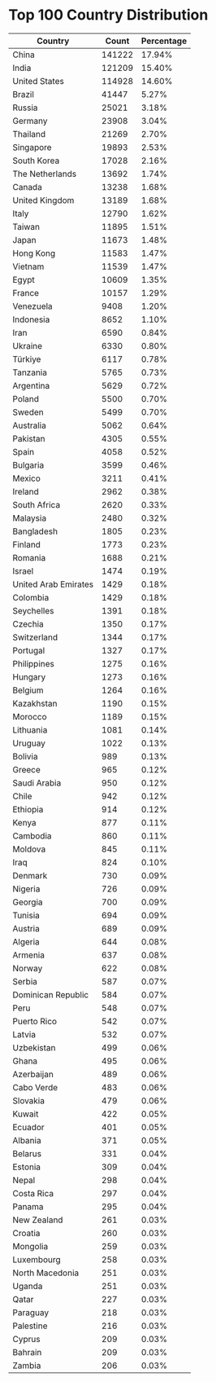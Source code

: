 # Top 100 Country Distribution
| Country | Count | Percentage |
|----|----|----|
| China | 141222 | 17.94% |
| India | 121209 | 15.40% |
| United States | 114928 | 14.60% |
| Brazil | 41447 | 5.27% |
| Russia | 25021 | 3.18% |
| Germany | 23908 | 3.04% |
| Thailand | 21269 | 2.70% |
| Singapore | 19893 | 2.53% |
| South Korea | 17028 | 2.16% |
| The Netherlands | 13692 | 1.74% |
| Canada | 13238 | 1.68% |
| United Kingdom | 13189 | 1.68% |
| Italy | 12790 | 1.62% |
| Taiwan | 11895 | 1.51% |
| Japan | 11673 | 1.48% |
| Hong Kong | 11583 | 1.47% |
| Vietnam | 11539 | 1.47% |
| Egypt | 10609 | 1.35% |
| France | 10157 | 1.29% |
| Venezuela | 9408 | 1.20% |
| Indonesia | 8652 | 1.10% |
| Iran | 6590 | 0.84% |
| Ukraine | 6330 | 0.80% |
| Türkiye | 6117 | 0.78% |
| Tanzania | 5765 | 0.73% |
| Argentina | 5629 | 0.72% |
| Poland | 5500 | 0.70% |
| Sweden | 5499 | 0.70% |
| Australia | 5062 | 0.64% |
| Pakistan | 4305 | 0.55% |
| Spain | 4058 | 0.52% |
| Bulgaria | 3599 | 0.46% |
| Mexico | 3211 | 0.41% |
| Ireland | 2962 | 0.38% |
| South Africa | 2620 | 0.33% |
| Malaysia | 2480 | 0.32% |
| Bangladesh | 1805 | 0.23% |
| Finland | 1773 | 0.23% |
| Romania | 1688 | 0.21% |
| Israel | 1474 | 0.19% |
| United Arab Emirates | 1429 | 0.18% |
| Colombia | 1429 | 0.18% |
| Seychelles | 1391 | 0.18% |
| Czechia | 1350 | 0.17% |
| Switzerland | 1344 | 0.17% |
| Portugal | 1327 | 0.17% |
| Philippines | 1275 | 0.16% |
| Hungary | 1273 | 0.16% |
| Belgium | 1264 | 0.16% |
| Kazakhstan | 1190 | 0.15% |
| Morocco | 1189 | 0.15% |
| Lithuania | 1081 | 0.14% |
| Uruguay | 1022 | 0.13% |
| Bolivia | 989 | 0.13% |
| Greece | 965 | 0.12% |
| Saudi Arabia | 950 | 0.12% |
| Chile | 942 | 0.12% |
| Ethiopia | 914 | 0.12% |
| Kenya | 877 | 0.11% |
| Cambodia | 860 | 0.11% |
| Moldova | 845 | 0.11% |
| Iraq | 824 | 0.10% |
| Denmark | 730 | 0.09% |
| Nigeria | 726 | 0.09% |
| Georgia | 700 | 0.09% |
| Tunisia | 694 | 0.09% |
| Austria | 689 | 0.09% |
| Algeria | 644 | 0.08% |
| Armenia | 637 | 0.08% |
| Norway | 622 | 0.08% |
| Serbia | 587 | 0.07% |
| Dominican Republic | 584 | 0.07% |
| Peru | 548 | 0.07% |
| Puerto Rico | 542 | 0.07% |
| Latvia | 532 | 0.07% |
| Uzbekistan | 499 | 0.06% |
| Ghana | 495 | 0.06% |
| Azerbaijan | 489 | 0.06% |
| Cabo Verde | 483 | 0.06% |
| Slovakia | 479 | 0.06% |
| Kuwait | 422 | 0.05% |
| Ecuador | 401 | 0.05% |
| Albania | 371 | 0.05% |
| Belarus | 331 | 0.04% |
| Estonia | 309 | 0.04% |
| Nepal | 298 | 0.04% |
| Costa Rica | 297 | 0.04% |
| Panama | 295 | 0.04% |
| New Zealand | 261 | 0.03% |
| Croatia | 260 | 0.03% |
| Mongolia | 259 | 0.03% |
| Luxembourg | 258 | 0.03% |
| North Macedonia | 251 | 0.03% |
| Uganda | 251 | 0.03% |
| Qatar | 227 | 0.03% |
| Paraguay | 218 | 0.03% |
| Palestine | 216 | 0.03% |
| Cyprus | 209 | 0.03% |
| Bahrain | 209 | 0.03% |
| Zambia | 206 | 0.03% |
